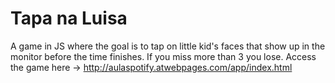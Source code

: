 # Tapa na Luisa
A game in JS where the goal is to tap on little kid's faces that show up in the monitor before the time finishes.
If you miss more than 3 you lose.
Access the game here -> http://aulaspotify.atwebpages.com/app/index.html
